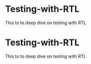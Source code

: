 # Testing-with-RTL
This to to deep dive on testing with RTL
# Testing-with-RTL
This to to deep dive on testing with RTL
